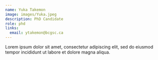 ```yaml
---
name: Yuka Takemon
image: images/Yuka.jpeg
description: PhD Candidate
role: phd
links:
  email: ytakemon@bcgsc.ca
---
```


Lorem ipsum dolor sit amet, consectetur adipiscing elit, sed do eiusmod tempor incididunt ut labore et dolore magna aliqua.
